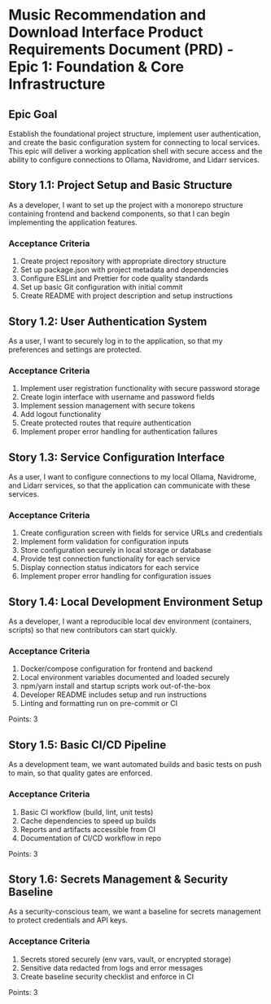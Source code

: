 # Music Recommendation and Download Interface Product Requirements Document (PRD) - Epic 1: Foundation & Core Infrastructure

## Epic Goal

Establish the foundational project structure, implement user authentication, and create the basic configuration system for connecting to local services. This epic will deliver a working application shell with secure access and the ability to configure connections to Ollama, Navidrome, and Lidarr services.

## Story 1.1: Project Setup and Basic Structure

As a developer,
I want to set up the project with a monorepo structure containing frontend and backend components,
so that I can begin implementing the application features.

### Acceptance Criteria

1. Create project repository with appropriate directory structure
2. Set up package.json with project metadata and dependencies
3. Configure ESLint and Prettier for code quality standards
4. Set up basic Git configuration with initial commit
5. Create README with project description and setup instructions

## Story 1.2: User Authentication System

As a user,
I want to securely log in to the application,
so that my preferences and settings are protected.

### Acceptance Criteria

1. Implement user registration functionality with secure password storage
2. Create login interface with username and password fields
3. Implement session management with secure tokens
4. Add logout functionality
5. Create protected routes that require authentication
6. Implement proper error handling for authentication failures

## Story 1.3: Service Configuration Interface

As a user,
I want to configure connections to my local Ollama, Navidrome, and Lidarr services,
so that the application can communicate with these services.

### Acceptance Criteria

1. Create configuration screen with fields for service URLs and credentials
2. Implement form validation for configuration inputs
3. Store configuration securely in local storage or database
4. Provide test connection functionality for each service
5. Display connection status indicators for each service
6. Implement proper error handling for configuration issues

## Story 1.4: Local Development Environment Setup

As a developer,
I want a reproducible local dev environment (containers, scripts) so that new contributors can start quickly.

### Acceptance Criteria

1. Docker/compose configuration for frontend and backend
2. Local environment variables documented and loaded securely
3. npm/yarn install and startup scripts work out-of-the-box
4. Developer README includes setup and run instructions
5. Linting and formatting run on pre-commit or CI

Points: 3

## Story 1.5: Basic CI/CD Pipeline

As a development team, we want automated builds and basic tests on push to main, so that quality gates are enforced.

### Acceptance Criteria

1. Basic CI workflow (build, lint, unit tests)
2. Cache dependencies to speed up builds
3. Reports and artifacts accessible from CI
4. Documentation of CI/CD workflow in repo

Points: 3

## Story 1.6: Secrets Management & Security Baseline

As a security-conscious team, we want a baseline for secrets management to protect credentials and API keys.

### Acceptance Criteria

1. Secrets stored securely (env vars, vault, or encrypted storage)
2. Sensitive data redacted from logs and error messages
3. Create baseline security checklist and enforce in CI

Points: 3